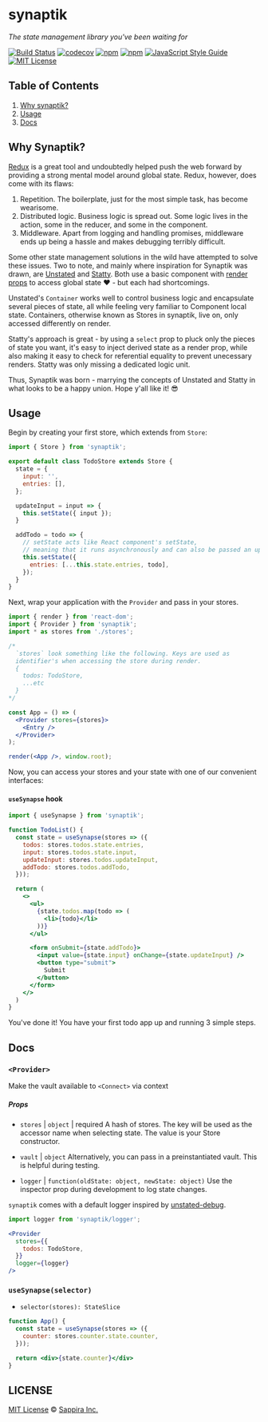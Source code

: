 # synaptik
_The state management library you've been waiting for_

[![Build Status](https://travis-ci.org/sappira-inc/synaptik.svg?branch=master)](https://travis-ci.org/sappira-inc/synaptik) [![codecov](https://codecov.io/gh/sappira-inc/synaptik/branch/master/graph/badge.svg)](https://codecov.io/gh/sappira-inc/synaptik)
[![npm](https://img.shields.io/npm/v/synaptik.svg)](https://www.npmjs.com/package/synaptik)
[![npm](https://img.shields.io/npm/dm/synaptik.svg)](https://npm-stat.com/charts.html?package=synaptik&from=2017-05-19)
[![JavaScript Style Guide](https://img.shields.io/badge/code%20style-prettier-brightgreen.svg)](http://standardjs.com/)
[![MIT License](https://img.shields.io/npm/l/synaptik.svg?style=flat-square)](https://github.com/sappira-inc/synaptik/blob/master/LICENSE)

## Table of Contents
1. [Why synaptik?](#why-synaptik)
2. [Usage](#usage)
3. [Docs](#docs)

## Why Synaptik?
[Redux](https://github.com/reactjs/redux) is a great tool and undoubtedly helped push the web forward by providing a strong mental model around global state. Redux, however, does come with its flaws:

1. Repetition. The boilerplate, just for the most simple task, has become wearisome.
2. Distributed logic. Business logic is spread out. Some logic lives in the action, some in the reducer, and some in the component.
3. Middleware. Apart from logging and handling promises, middleware ends up being a hassle and makes debugging terribly difficult.

Some other state management solutions in the wild have attempted to solve these issues. Two to note, and mainly where inspiration for Synaptik was drawn, are [Unstated](https://github.com/jamiebuilds/unstated) and [Statty](https://github.com/vesparny/statty). Both use a basic component with [render props](https://reactjs.org/docs/render-props.html) to access global state ❤️ - but each had shortcomings.

Unstated's `Container` works well to control business logic and encapsulate several pieces of state, all while feeling very familiar to Component local state. Containers, otherwise known as Stores in synaptik, live on, only accessed differently on render.

Statty's approach is great - by using a `select` prop to pluck only the pieces of state you want, it's easy to inject derived state as a render prop, while also making it easy to check for referential equality to prevent unecessary renders. Statty was only missing a dedicated logic unit.

Thus, Synaptik was born - marrying the concepts of Unstated and Statty in what looks to be a happy union. Hope y'all like it! 😎

## Usage

Begin by creating your first store, which extends from `Store`:

```js
import { Store } from 'synaptik';

export default class TodoStore extends Store {
  state = {
    input: '',
    entries: [],
  };

  updateInput = input => {
    this.setState({ input });
  }

  addTodo = todo => {
    // setState acts like React component's setState,
    // meaning that it runs asynchronously and can also be passed an updater function.
    this.setState({
      entries: [...this.state.entries, todo],
    });
  }
}
```

Next, wrap your application with the `Provider` and pass in your stores.

```jsx
import { render } from 'react-dom';
import { Provider } from 'synaptik';
import * as stores from './stores';

/*
  `stores` look something like the following. Keys are used as
  identifier's when accessing the store during render.
  {
    todos: TodoStore,
    ...etc
  }
*/

const App = () => (
  <Provider stores={stores}>
    <Entry />
  </Provider>
);

render(<App />, window.root);
```

Now, you can access your stores and your state with one of our convenient interfaces:

#### `useSynapse` hook

```jsx
import { useSynapse } from 'synaptik';

function TodoList() {
  const state = useSynapse(stores => ({
    todos: stores.todos.state.entries,
    input: stores.todos.state.input,
    updateInput: stores.todos.updateInput,
    addTodo: stores.todos.addTodo,
  }));

  return (
    <>
      <ul>
        {state.todos.map(todo => (
          <li>{todo}</li>
        ))}
      </ul>

      <form onSubmit={state.addTodo}>
        <input value={state.input} onChange={state.updateInput} />
        <button type="submit">
          Submit
        </button>
      </form>
    </>
  )
}
```

You've done it! You have your first todo app up and running 3 simple steps.

## Docs

### `<Provider>`

Make the vault available to `<Connect>` via context

##### Props

- `stores` | `object` | required
  A hash of stores. The key will be used as the accessor name when selecting state. The value is your Store constructor.

- `vault` | `object`
  Alternatively, you can pass in a preinstantiated vault. This is helpful during testing.

- `logger` | `function(oldState: object, newState: object)`
  Use the inspector prop during development to log state changes.

`synaptik` comes with a default logger inspired by [unstated-debug](https://github.com/sindresorhus/unstated-debug).

```jsx
import logger from 'synaptik/logger';

<Provider
  stores={{
    todos: TodoStore,
  }}
  logger={logger}
/>
```

### `useSynapse(selector)`
- `selector(stores): StateSlice`

```jsx
function App() {
  const state = useSynapse(stores => ({
    counter: stores.counter.state.counter,
  }));

  return <div>{state.counter}</div>
}
```

## LICENSE
[MIT License](LICENSE) © [Sappira Inc.](sappira.com)
